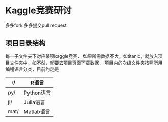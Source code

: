 # Kaggle竞赛研讨
多多fork
多多提交pull request

## 项目目录结构
每一子文件夹下对应某项kaggle竞赛，
如果所需数据不大，如titanic，就放入项目文件夹中，如不然，就要去项目页面下载数据，
项目内的次级文件夹按照所用编程语言分类，目前约定是

r/   | R语言
-----|------
py/  | Python语言
jl/  | Julia语言
mat/ | Matlab语言
